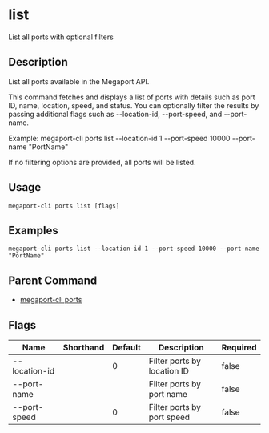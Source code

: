 # list

List all ports with optional filters

## Description

List all ports available in the Megaport API.

This command fetches and displays a list of ports with details such as
port ID, name, location, speed, and status. You can optionally filter the results 
by passing additional flags such as --location-id, --port-speed, and --port-name.

Example:
  megaport-cli ports list --location-id 1 --port-speed 10000 --port-name "PortName"

If no filtering options are provided, all ports will be listed.



## Usage

```
megaport-cli ports list [flags]
```

## Examples

```
megaport-cli ports list --location-id 1 --port-speed 10000 --port-name "PortName"
```

## Parent Command

* [megaport-cli ports](ports.md)




## Flags

| Name | Shorthand | Default | Description | Required |
|------|-----------|---------|-------------|----------|
| --location-id |  | 0 | Filter ports by location ID | false |
| --port-name |  |  | Filter ports by port name | false |
| --port-speed |  | 0 | Filter ports by port speed | false |



